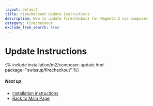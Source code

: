 ```yaml
---
layout: default
title: Firecheckout Update Instructions
description: How to update firecheckout for Magento 2 via composer
category: Firecheckout
exclude_from_search: true
---
```


# Update Instructions

{% include installation/m2/composer-update.html package="swissup/firecheckout" %}

##### Next up

 -  [Installation instructions](../)
 -  [Back to Main Page](../../)
